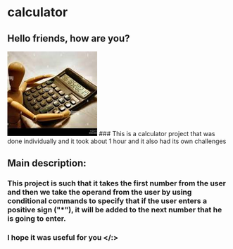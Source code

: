 # calculator
##  Hello friends, how are you?
<img src="images/download.jpg">
### This is a calculator project that was done individually and it took about 1 hour and it also had its own challenges

## Main description:
### This project is such that it takes the first number from the user and then we take the operand from the user by using conditional commands to specify that if the user enters a positive sign ("*"), it will be added to the next number that he is going to enter.

### I hope it was useful for you </:>
